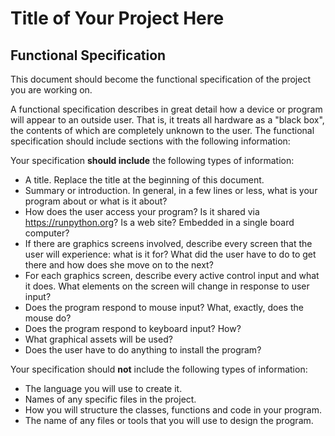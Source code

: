 # Title of Your Project Here



## Functional Specification

This document should become the functional specification of the project you are working on.

A functional specification describes in great detail how a device or program will appear to an
outside user. That is, it treats all hardware as a "black box", the contents of which are completely
unknown to the user. The functional specification should include sections with the following information:

Your specification **should include** the following types of information:

* A title. Replace the title at the beginning of this document.
* Summary or introduction. In general, in a few lines or less, what is your program about or what is it about?
* How does the user access your program? Is it shared via https://runpython.org? Is a web site? Embedded in 
  a single board computer? 
* If there are graphics screens involved, describe every screen that the user will experience: what is it for? 
  What did the user have to do to get there and how does she move on to the next?
* For each graphics screen, describe every active control input and what it does. What elements on the screen will
  change in response to user input?
* Does the program respond to mouse input? What, exactly, does the mouse do?
* Does the program respond to keyboard input? How?
* What graphical assets will be used?
* Does the user have to do anything to install the program?

Your specification should **not** include the following types of information:

* The language you will use to create it.
* Names of any specific files in the project.
* How you will structure the classes, functions and code in your program.
* The name of any files or tools that you will use to design the program.
